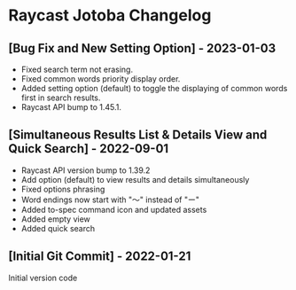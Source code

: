 # Raycast Jotoba Changelog

## [Bug Fix and New Setting Option] - 2023-01-03
- Fixed search term not erasing.
- Fixed common words priority display order.
- Added setting option (default) to toggle the displaying of common words first in search results. 
- Raycast API bump to 1.45.1.

## [Simultaneous Results List & Details View and Quick Search] - 2022-09-01

- Raycast API version bump to 1.39.2
- Add option (default) to view results and details simultaneously
- Fixed options phrasing
- Word endings now start with "〜" instead of "ー"
- Added to-spec command icon and updated assets
- Added empty view
- Added quick search

## [Initial Git Commit] - 2022-01-21

Initial version code